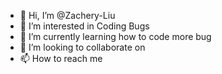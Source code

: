 - 👋 Hi, I’m @Zachery-Liu
- 👀 I’m interested in Coding Bugs
- 🌱 I’m currently learning how to code more bug
- 💞️ I’m looking to collaborate on 
- 📫 How to reach me 

<!---
Zachery-Liu/Zachery-Liu is a ✨ special ✨ repository because its `README.md` (this file) appears on your GitHub profile.
You can click the Preview link to take a look at your changes.
--->
